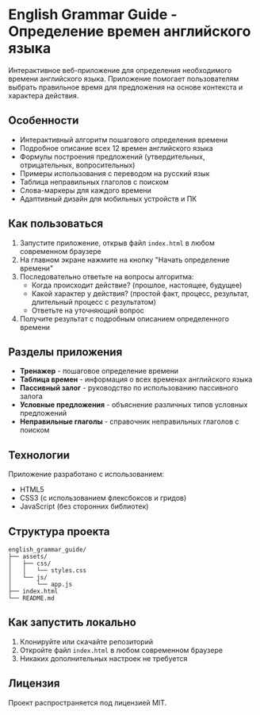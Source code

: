 # English Grammar Guide - Определение времен английского языка

Интерактивное веб-приложение для определения необходимого времени английского языка. Приложение помогает пользователям выбрать правильное время для предложения на основе контекста и характера действия.

## Особенности

- Интерактивный алгоритм пошагового определения времени
- Подробное описание всех 12 времен английского языка
- Формулы построения предложений (утвердительных, отрицательных, вопросительных)
- Примеры использования с переводом на русский язык
- Таблица неправильных глаголов с поиском
- Слова-маркеры для каждого времени
- Адаптивный дизайн для мобильных устройств и ПК

## Как пользоваться

1. Запустите приложение, открыв файл `index.html` в любом современном браузере
2. На главном экране нажмите на кнопку "Начать определение времени"
3. Последовательно ответьте на вопросы алгоритма:
   - Когда происходит действие? (прошлое, настоящее, будущее)
   - Какой характер у действия? (простой факт, процесс, результат, длительный процесс с результатом)
   - Ответьте на уточняющий вопрос
4. Получите результат с подробным описанием определенного времени

## Разделы приложения

- **Тренажер** - пошаговое определение времени
- **Таблица времен** - информация о всех временах английского языка
- **Пассивный залог** - руководство по использованию пассивного залога
- **Условные предложения** - объяснение различных типов условных предложений
- **Неправильные глаголы** - справочник неправильных глаголов с поиском

## Технологии

Приложение разработано с использованием:
- HTML5
- CSS3 (с использованием флексбоксов и гридов)
- JavaScript (без сторонних библиотек)

## Структура проекта

```
english_grammar_guide/
├── assets/
│   ├── css/
│   │   └── styles.css
│   └── js/
│       └── app.js
├── index.html
└── README.md
```

## Как запустить локально

1. Клонируйте или скачайте репозиторий
2. Откройте файл `index.html` в любом современном браузере
3. Никаких дополнительных настроек не требуется

## Лицензия

Проект распространяется под лицензией MIT.